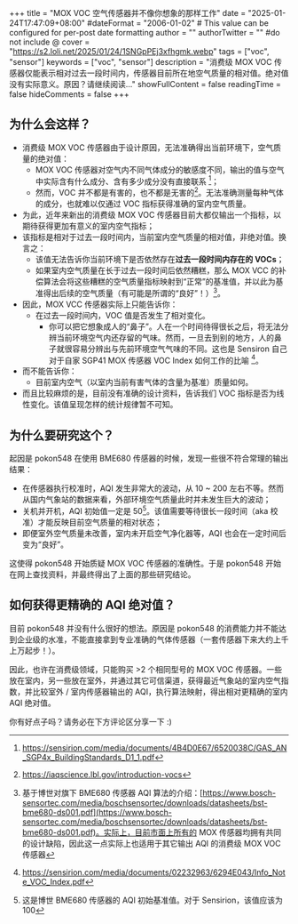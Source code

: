 +++
title = "MOX VOC 空气传感器并不像你想象的那样工作"
date = "2025-01-24T17:47:09+08:00"
#dateFormat = "2006-01-02" # This value can be configured for per-post date formatting
author = ""
authorTwitter = "" #do not include @
cover = "https://s2.loli.net/2025/01/24/1SNGpPEj3xfhgmk.webp"
tags = ["voc", "sensor"]
keywords = ["voc", "sensor"]
description = "消费级 MOX VOC 传感器仅能表示相对过去一段时间内，传感器目前所在地空气质量的相对值。绝对值没有实际意义。原因？请继续阅读..."
showFullContent = false
readingTime = false
hideComments = false
+++

## 为什么会这样？
- 消费级 MOX VOC 传感器由于设计原因，无法准确得出当前环境下，空气质量的绝对值：
    - MOX VOC 传感器对空气内不同气体成分的敏感度不同，输出的值与空气中实际含有什么成分、含有多少成分没有直接联系 [^1]；
    - 然而，VOC 并不都是有害的，也不都是无害的[^2]。无法准确测量每种气体的成分，也就难以仅通过 VOC 指标获得准确的室内空气质量。
- 为此，近年来新出的消费级 MOX VOC 传感器目前大都仅输出一个指标，以期待获得更加有意义的室内空气指标；
- 该指标是相对于过去一段时间内，当前室内空气质量的相对值，非绝对值。换言之：
    - 该值无法告诉你当前环境下是否依然存在**过去一段时间内存在的 VOCs**；
    - 如果室内空气质量在长于过去一段时间后依然糟糕，那么 MOX VCC 的补偿算法会将这些糟糕的空气质量指标映射到“正常”的基准值，并以此为基准得出后续的空气质量（有可能是所谓的“良好”！）[^3]。
- 因此，MOX VCC 传感器实际上只能告诉你：
    - 在过去一段时间内，VOC 值是否发生了相对变化。
        - 你可以把它想象成人的“鼻子”。人在一个时间待得很长之后，将无法分辨当前环境空气内还存留的气味。然而，一旦去到别的地方，人的鼻子就很容易分辨出与先前环境空气气味的不同。这也是 Sensiron 自己对于自家 SGP41 MOX 传感器 VOC Index 如何工作的比喻 [^4]。
- 而不能告诉你：
    - 目前室内空气（以室内当前有害气体的含量为基准）质量如何。
- 而且比较麻烦的是，目前没有准确的设计资料，告诉我们 VOC 指标是否为线性变化。该值呈现怎样的统计规律暂不可知。

## 为什么要研究这个？
起因是 pokon548 在使用 BME680 传感器的时候，发现一些很不符合常理的输出结果：
- 在传感器执行校准时，AQI 发生非常大的波动，从 10 ~ 200 左右不等。然而从国内气象站的数据来看，外部环境空气质量此时并未发生巨大的波动；
- 关机并开机，AQI 初始值一定是 50[^5]。该值需要等待很长一段时间（aka 校准）才能反映目前空气质量的相对状态；
- 即便室外空气质量未改善，室内未开启空气净化器等，AQI 也会在一定时间后变为“良好”。

这使得 pokon548 开始质疑 MOX VOC 传感器的准确性。于是 pokon548 开始在网上查找资料，并最终得出了上面的那些研究结论。

## 如何获得更精确的 AQI 绝对值？
目前 pokon548 并没有什么很好的想法。原因是 pokon548 的消费能力并不能达到企业级的水准，不能直接拿到专业准确的气体传感器（一套传感器下来大约上千上万起步！）。

因此，也许在消费级领域，只能购买 >2 个相同型号的 MOX VOC 传感器。一些放在室内，另一些放在室外，并通过其它可信渠道，获得最近气象站的室内空气指数，并比较室外 / 室内传感器输出的 AQI，执行算法映射，得出相对更精确的室内 AQI 绝对值。

你有好点子吗？请务必在下方评论区分享一下 :)

[^1]: https://sensirion.com/media/documents/4B4D0E67/6520038C/GAS_AN_SGP4x_BuildingStandards_D1_1.pdf
[^2]: https://iaqscience.lbl.gov/introduction-vocs
[^3]: 基于博世对旗下 BME680 传感器 AQI 算法的介绍：[https://www.bosch-sensortec.com/media/boschsensortec/downloads/datasheets/bst-bme680-ds001.pdf](https://www.bosch-sensortec.com/media/boschsensortec/downloads/datasheets/bst-bme680-ds001.pdf)。实际上，目前市面上所有的 MOX 传感器均拥有共同的设计缺陷，因此这一点实际上也适用于其它输出 AQI 的消费级 MOX VOC 传感器
[^4]: https://sensirion.com/media/documents/02232963/6294E043/Info_Note_VOC_Index.pdf
[^5]: 这是博世 BME680 传感器的 AQI 初始基准值。对于 Sensirion，该值应该为 100